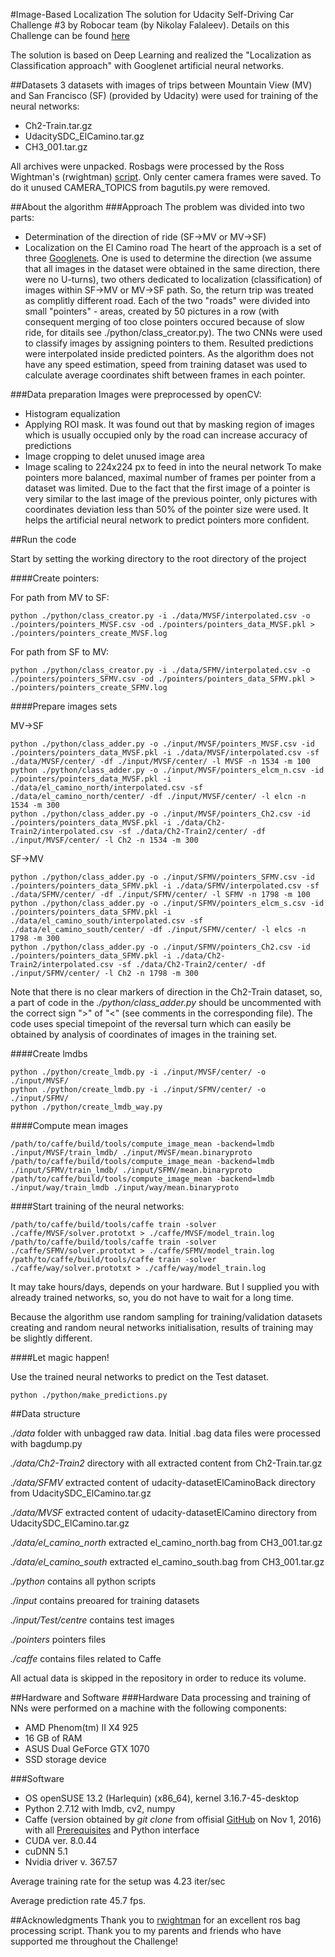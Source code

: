 #Image-Based Localization
The solution for Udacity Self-Driving Car Challenge #3 by Robocar team (by Nikolay Falaleev).
Details on this Challenge can be found [here](https://medium.com/udacity/challenge-3-image-based-localization-5d9cadcff9e7#.cv1xx261f)

The solution is based on Deep Learning and realized the "Localization as Classification approach" with Googlenet artificial neural networks.

##Datasets
3 datasets with images of trips between Mountain View (MV) and San Francisco (SF) (provided by Udacity) were used for training of the neural networks:
* Ch2-Train.tar.gz
* UdacitySDC_ElCamino.tar.gz
* CH3_001.tar.gz

All archives were unpacked. Rosbags were processed by the Ross Wightman's (rwightman) [script](https://github.com/rwightman/udacity-driving-reader). Only center camera frames were saved.
To do it unused CAMERA_TOPICS from bagutils.py were removed.

##About the algorithm
###Approach
The problem was divided into two parts:
* Determination of the direction of ride (SF->MV or MV->SF)
* Localization on the El Camino road
The heart of the approach is a set of three [Googlenets](https://github.com/BVLC/caffe/blob/master/models/bvlc_googlenet/train_val.prototxt). One is used to determine the direction (we assume that all images in the dataset were obtained in the same direction, there were no U-turns), two others dedicated to localization (classification) of images within SF->MV or MV->SF path. So, the return trip was treated as complitly different road. Each of the two "roads" were divided into small "pointers" - areas, created by 50 pictures in a row (with consequent merging of too close pointers occured because of slow ride, for ditails see ./python/class_creator.py). The two CNNs were used to classify images by assigning pointers to them.
Resulted predictions were interpolated inside predicted pointers. As the algorithm does not have any speed estimation, speed from training dataset was used to calculate average coordinates shift between frames in each pointer.

###Data preparation
Images were preprocessed by openCV:
* Histogram equalization
* Applying ROI mask. It was found out that by masking region of images which is usually occupied only by the road can increase accuracy of predictions
* Image cropping to delet unused image area
* Image scaling to 224x224 px to feed in into the neural network
To make pointers more balanced, maximal number of frames per pointer from a dataset was limited.
Due to the fact that the first image of a pointer is very similar to the last image of the previous pointer, only pictures with coordinates deviation less than 50% of the pointer size were used. It helps the artificial neural network to predict pointers more confident.

##Run the code

Start by setting the working directory to the root directory of the project

####Create pointers:

For path from MV to SF:

```
python ./python/class_creator.py -i ./data/MVSF/interpolated.csv -o ./pointers/pointers_MVSF.csv -od ./pointers/pointers_data_MVSF.pkl > ./pointers/pointers_create_MVSF.log
```
For path from SF to MV:

```
python ./python/class_creator.py -i ./data/SFMV/interpolated.csv -o ./pointers/pointers_SFMV.csv -od ./pointers/pointers_data_SFMV.pkl > ./pointers/pointers_create_SFMV.log
```

####Prepare images sets

MV->SF

```
python ./python/class_adder.py -o ./input/MVSF/pointers_MVSF.csv -id ./pointers/pointers_data_MVSF.pkl -i ./data/MVSF/interpolated.csv -sf ./data/MVSF/center/ -df ./input/MVSF/center/ -l MVSF -n 1534 -m 100
python ./python/class_adder.py -o ./input/MVSF/pointers_elcm_n.csv -id ./pointers/pointers_data_MVSF.pkl -i ./data/el_camino_north/interpolated.csv -sf ./data/el_camino_north/center/ -df ./input/MVSF/center/ -l elcn -n 1534 -m 300
python ./python/class_adder.py -o ./input/MVSF/pointers_Ch2.csv -id ./pointers/pointers_data_MVSF.pkl -i ./data/Ch2-Train2/interpolated.csv -sf ./data/Ch2-Train2/center/ -df ./input/MVSF/center/ -l Ch2 -n 1534 -m 300
```

SF->MV

```
python ./python/class_adder.py -o ./input/SFMV/pointers_SFMV.csv -id ./pointers/pointers_data_SFMV.pkl -i ./data/SFMV/interpolated.csv -sf ./data/SFMV/center/ -df ./input/SFMV/center/ -l SFMV -n 1798 -m 100
python ./python/class_adder.py -o ./input/SFMV/pointers_elcm_s.csv -id ./pointers/pointers_data_SFMV.pkl -i ./data/el_camino_south/interpolated.csv -sf ./data/el_camino_south/center/ -df ./input/SFMV/center/ -l elcs -n 1798 -m 300 
python ./python/class_adder.py -o ./input/SFMV/pointers_Ch2.csv -id ./pointers/pointers_data_SFMV.pkl -i ./data/Ch2-Train2/interpolated.csv -sf ./data/Ch2-Train2/center/ -df ./input/SFMV/center/ -l Ch2 -n 1798 -m 300
```
Note that there is no clear markers of direction in the Ch2-Train dataset, so, a part of code in the _./python/class_adder.py_ should be uncommented with the correct sign ">" of "<" (see comments in the corresponding file). The code uses special timepoint of the reversal turn which can easily be obtained by analysis of coordinates of images in the training set.

####Create lmdbs

```
python ./python/create_lmdb.py -i ./input/MVSF/center/ -o ./input/MVSF/
python ./python/create_lmdb.py -i ./input/SFMV/center/ -o ./input/SFMV/
python ./python/create_lmdb_way.py
```

####Compute mean images

```
/path/to/caffe/build/tools/compute_image_mean -backend=lmdb ./input/MVSF/train_lmdb/ ./input/MVSF/mean.binaryproto
/path/to/caffe/build/tools/compute_image_mean -backend=lmdb ./input/SFMV/train_lmdb/ ./input/SFMV/mean.binaryproto
/path/to/caffe/build/tools/compute_image_mean -backend=lmdb ./input/way/train_lmdb ./input/way/mean.binaryproto
```

####Start training of the neural networks:

```
/path/to/caffe/build/tools/caffe train -solver ./caffe/MVSF/solver.prototxt > ./caffe/MVSF/model_train.log
/path/to/caffe/build/tools/caffe train -solver ./caffe/SFMV/solver.prototxt > ./caffe/SFMV/model_train.log
/path/to/caffe/build/tools/caffe train -solver ./caffe/way/solver.prototxt > ./caffe/way/model_train.log
```

It may take hours/days, depends on your hardware. But I supplied you with already trained networks, so, you do not have to wait for a long time.

Because the algorithm use random sampling for training/validation datasets creating and random neural networks initialisation, results of training may be slightly different. 

####Let magic happen!

Use the trained neural networks to predict on the Test dataset.

```
python ./python/make_predictions.py
```


##Data structure

_./data_ folder with unbagged raw data. Initial .bag data files were processed with bagdump.py

_./data/Ch2-Train2_ directory with all extracted content from Ch2-Train.tar.gz

_./data/SFMV_ extracted content of udacity-datasetElCaminoBack directory from UdacitySDC_ElCamino.tar.gz

_./data/MVSF_ extracted content of udacity-datasetElCamino directory from UdacitySDC_ElCamino.tar.gz

_./data/el_camino_north_ extracted el_camino_north.bag from CH3_001.tar.gz

_./data/el_camino_south_ extracted el_camino_south.bag from CH3_001.tar.gz

_./python_ contains all python scripts

_./input_ contains preoared for training datasets

_./input/Test/centre_ contains test images

_./pointers_ pointers files

_./caffe_ contains files related to Caffe

All actual data is skipped in the repository in order to reduce its volume.

##Hardware and Software
###Hardware
Data processing and training of NNs were performed on a machine with the following components:

* AMD Phenom(tm) II X4 925
* 16 GB of RAM
* ASUS Dual GeForce GTX 1070
* SSD storage device

###Software

* OS openSUSE 13.2 (Harlequin) (x86_64), kernel 3.16.7-45-desktop
* Python 2.7.12 with lmdb, cv2, numpy
* Caffe (version obtained by _git clone_ from offisial [GitHub](https://github.com/BVLC/caffe) on Nov 1, 2016) with all [Prerequisites](http://caffe.berkeleyvision.org/installation.html#prerequisites) and Python interface
* CUDA ver. 8.0.44
* cuDNN 5.1
* Nvidia driver v. 367.57

Average training rate for the setup was 4.23 iter/sec

Average prediction rate 45.7 fps.

##Acknowledgments
Thank you to [rwightman](https://github.com/rwightman/udacity-driving-reader) for an excellent ros bag processing script.
Thank you to my parents and friends who have supported me throughout the Challenge!
